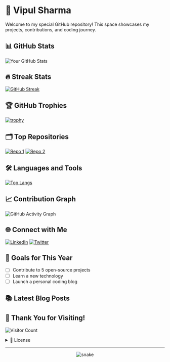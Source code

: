 # 🌟 Vipul Sharma

Welcome to my special GitHub repository! This space showcases my projects, contributions, and coding journey.

## 📊 GitHub Stats

![Your GitHub Stats](https://github-readme-stats.vercel.app/api?username=vipul-69-ax&show_icons=true&theme=radical)

## 🔥 Streak Stats

[![GitHub Streak](https://github-readme-streak-stats.herokuapp.com/?user=vipul-69-ax&theme=dark)](https://git.io/streak-stats)

## 🏆 GitHub Trophies

[![trophy](https://github-profile-trophy.vercel.app/?username=vipul-69-ax&theme=onedark)](https://github.com/ryo-ma/github-profile-trophy)

## 🗂️ Top Repositories

[![Repo 1](https://github-readme-stats.vercel.app/api/pin/?username=vipul-69-ax&repo=llm-crawl&theme=radical)](https://github.com/YOUR_USERNAME/REPO_NAME)
[![Repo 2](https://github-readme-stats.vercel.app/api/pin/?username=vipul-69-ax&repo=FitFlow&theme=radical)](https://github.com/YOUR_USERNAME/REPO_NAME)

## 🛠️ Languages and Tools

[![Top Langs](https://github-readme-stats.vercel.app/api/top-langs/?username=vipul-69-ax&layout=compact&theme=radical)](https://github.com/anuraghazra/github-readme-stats)

## 📈 Contribution Graph

![GitHub Activity Graph](https://activity-graph.herokuapp.com/graph?username=vipul-69-ax&theme=dracula)

## 🌐 Connect with Me

[![LinkedIn](https://img.shields.io/badge/LinkedIn-0077B5?style=for-the-badge&logo=linkedin&logoColor=white)](https://www.linkedin.com/in/vipulsharma2004/)
[![Twitter](https://img.shields.io/badge/Twitter-1DA1F2?style=for-the-badge&logo=twitter&logoColor=white)](https://twitter.com/VIPULSHARM91651)

## 🎯 Goals for This Year

- [ ] Contribute to 5 open-source projects
- [ ] Learn a new technology
- [ ] Launch a personal coding blog

## 📚 Latest Blog Posts

<!-- BLOG-POST-LIST:START -->
<!-- This section will be automatically updated with your latest blog posts -->
<!-- BLOG-POST-LIST:END -->

## 🎉 Thank You for Visiting!

![Visitor Count](https://profile-counter.glitch.me/vipul-69-ax/count.svg)

<details>
<summary>📝 License</summary>
<br>

[![License: MIT](https://img.shields.io/badge/License-MIT-yellow.svg)](https://opensource.org/licenses/MIT)

This project is licensed under the MIT License - see the [LICENSE.md](LICENSE) file for details.
</details>

---

<p align="center">
  <img src="https://github.com/vipul-69-ax/vipul-69-ax/blob/main/assets/github-contribution-grid-snake.svg" alt="snake"></center>
</p>

<!-- This snake animation can be generated using https://github.com/Platane/snk -->
